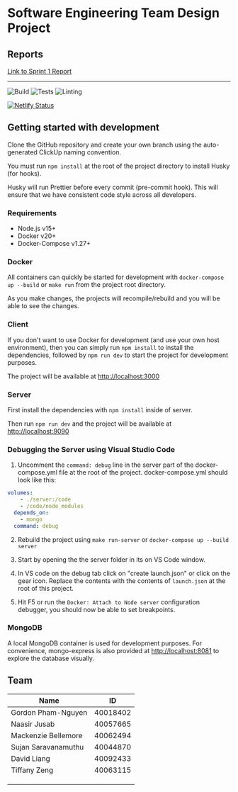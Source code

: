 # Software Engineering Team Design Project

## Reports

[Link to Sprint 1 Report](docs/sprint1_report.md)

---

![Build](https://github.com/Mackbellemore/soen-390-team07/workflows/Build/badge.svg)
![Tests](https://github.com/Mackbellemore/soen-390-team07/workflows/Tests/badge.svg)
![Linting](https://github.com/Mackbellemore/soen-390-team07/workflows/Linting/badge.svg)

[![Netlify Status](https://api.netlify.com/api/v1/badges/e3d87675-e568-4165-862f-657f6663056f/deploy-status)](https://app.netlify.com/sites/soen-390-team-07/deploys)

## Getting started with development

Clone the GitHub repository and create your own branch using the auto-generated ClickUp naming convention.

You must run `npm install` at the root of the project directory to install Husky (for hooks).

Husky will run Prettier before every commit (pre-commit hook). This will ensure that we have consistent code style across all developers.

### Requirements

- Node.js v15+
- Docker v20+
- Docker-Compose v1.27+

### Docker

All containers can quickly be started for development with `docker-compose up --build` or `make run` from the project root directory.

As you make changes, the projects will recompile/rebuild and you will be able to see the changes.

### Client

If you don't want to use Docker for development (and use your own host environment), then you can simply run `npm install` to install the dependencies, followed by `npm run dev` to start the project for development purposes.

The project will be available at <http://localhost:3000>

### Server

First install the dependencies with `npm install` inside of server.

Then run `npm run dev` and the project will be available at <http://localhost:9090>

### Debugging the Server using Visual Studio Code

1. Uncomment the `command: debug` line in the server part of the docker-compose.yml file at the root of the project. docker-compose.yml should look like this:

```yml
volumes:
    - ./server:/code
    - /code/node_modules
  depends_on:
    - mongo
  command: debug
```

2. Rebuild the project using `make run-server` or `docker-compose up --build server`

3. Start by opening the the server folder in its on VS Code window.

4. In VS code on the debug tab click on "create launch.json" or click on the gear icon. Replace the contents with the contents of `launch.json` at the root of this project.

5. Hit F5 or run the `Docker: Attach to Node server` configuration debugger, you should now be able to set breakpoints.

### MongoDB

A local MongoDB container is used for development purposes. For convenience, mongo-express is also provided at <http://localhost:8081> to explore the database visually.

## Team

| Name                | ID       |
| ------------------- | -------- |
| Gordon Pham-Nguyen  | 40018402 |
| Naasir Jusab        | 40057665 |
| Mackenzie Bellemore | 40062494 |
| Sujan Saravanamuthu | 40044870 |
| David Liang         | 40092433 |
| Tiffany Zeng        | 40063115 |
|                     |          |
|                     |          |
|                     |          |
